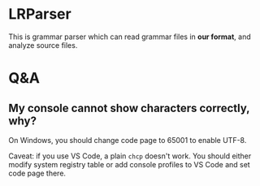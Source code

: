 # LRParser

This is grammar parser which can read grammar files in **our format**, and analyze source files. 

# Q&A

## My console cannot show characters correctly, why?

On Windows, you should change code page to 65001 to enable UTF-8. 

Caveat: if you use VS Code, a plain `chcp` doesn't work. You should either modify system registry table or add console profiles to VS Code and set code page there.